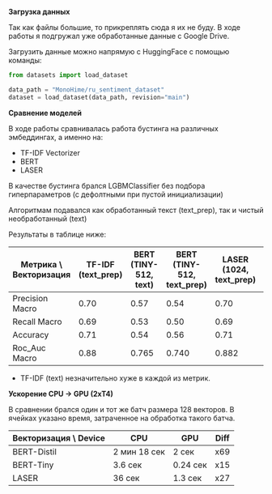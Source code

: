 **Загрузка данных**

Так как файлы большие, то прикреплять сюда я их не буду. В ходе работы я подгружал уже обработанные данные с Google Drive.

Загрузить данные можно напрямую с HuggingFace с помощью команды:

```python
from datasets import load_dataset

data_path = "MonoHime/ru_sentiment_dataset"
dataset = load_dataset(data_path, revision="main")
```
**Сравнение моделей**

В ходе работы сравнивалась работа бустинга на различных эмбеддингах, а именно на:
* TF-IDF Vectorizer
* BERT
* LASER

В качестве бустинга брался LGBMClassifier без подбора гиперпараметров (с дефолтными при пустой инициализации)

Алгоритмам подавался как обработанный текст (text_prep), так и чистый необработанный (text)

Результаты в таблице ниже:

| Метрика \ Векторизация | TF-IDF (text_prep) | BERT (TINY-512, text) | BERT (TINY-512, text_prep) | LASER (1024, text_prep) |  LASER (1024, text) |
|------------------------|--------------------|-----------------------|----------------------------|-------------------------|---------------------|
| Precision Macro        |       0.70         |        0.57           |           0.54             |           0.70          |        0.74         |
| Recall Macro           |       0.69         |        0.53           |           0.50             |           0.69          |        0.73         |
| Accuracy               |       0.71         |        0.54           |           0.56             |           0.71          |        0.75         |
| Roc_Auc Macro          |       0.88         |        0.765          |           0.740            |           0.882         |        0.905        |

* TF-IDF (text) незначительно хуже в каждой из метрик.

**Ускорение CPU -> GPU (2xT4)**

В сравнении брался один и тот же батч размера 128 векторов. В ячейках указано время, затраченное на обработка такого батча.

|  Векторизация \ Device  |      CPU     |  GPU     |  Diff
|-------------------------|--------------|----------| ------|
|        BERT-Distil      | 2 мин 18 сек |  2 сек   |  x69  |
|        BERT-Tiny        |    3.6 сек   | 0.24 сек |  x15  |
|        LASER            |    36 сек    | 1.3 сек  |  x27  |
